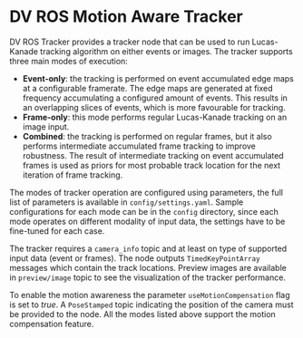 # DV ROS Motion Aware Tracker

DV ROS Tracker provides a tracker node that can be used to run Lucas-Kanade tracking algorithm on either events or
images. The tracker supports three main modes of execution:

* **Event-only**: the tracking is performed on event accumulated edge maps at a configurable framerate. The edge maps
  are generated at fixed frequency accumulating a configured amount of events. This results in an overlapping slices of
  events, which is more favourable for tracking.
* **Frame-only**: this mode performs regular Lucas-Kanade tracking on an image input.
* **Combined**: the tracking is performed on regular frames, but it also performs intermediate accumulated frame
  tracking to improve robustness. The result of intermediate tracking on event accumulated frames is used as priors for
  most probable track location for the next iteration of frame tracking.

The modes of tracker operation are configured using parameters, the full list of parameters is available
in `config/settings.yaml`. Sample configurations for each mode can be in the `config` directory, since each mode
operates on different modality of input data, the settings have to be fine-tuned for each case.

The tracker requires a `camera_info` topic and at least on type of supported input data (event or frames). The node
outputs `TimedKeyPointArray` messages which contain the track locations. Preview images are available in `preview/image`
topic to see the visualization of the tracker performance.

To enable the motion awareness the parameter `useMotionCompensation` flag is set to *true*. A `PoseStamped` topic
indicating the position of the camera must be provided to the node. All the modes listed above support the motion
compensation feature.